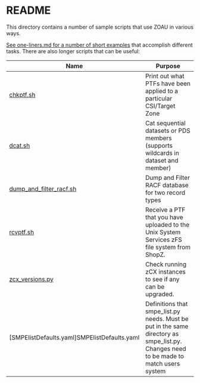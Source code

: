 # README

This directory contains a number of sample scripts that use ZOAU in various ways.

[See one-liners.md for a number of short examples](one-liners.md) that accomplish different tasks.
There are also longer scripts that can be useful:

|Name|Purpose|
|----|-------|
|[chkptf.sh](chkptf.sh)|Print out what PTFs have been applied to a particular CSI/Target Zone|
|[dcat.sh](dcat.sh)|Cat sequential datasets or PDS members (supports wildcards in dataset and member)|
|[dump_and_filter_racf.sh](dump_and_filter_racf.sh)|Dump and Filter RACF database for two record types|
|[rcvptf.sh](rcvptf.sh)|Receive a PTF that you have uploaded to the Unix System Services zFS file system from ShopZ.|
|[zcx_versions.py](zcx_versions.py)|Check running zCX instances to see if any can be upgraded.|[smpe_list.py]smpe_list.py|Sample code showing how to convert from JCL to Python using the list feature of SMPE.|
|[SMPElistDefaults.yaml]SMPElistDefaults.yaml|Definitions that smpe_list.py needs. Must be put in the same directory as smpe_list.py. Changes need to be made to match users system|
